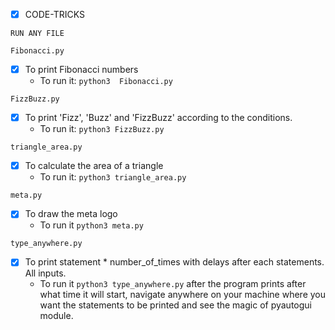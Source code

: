 + [x] CODE-TRICKS

`RUN ANY FILE`

`Fibonacci.py`
+ [x] To print Fibonacci numbers
  + To run it: `python3  Fibonacci.py`

`FizzBuzz.py`
+ [x] To print 'Fizz', 'Buzz' and 'FizzBuzz' according to the conditions.
  + To run it: `python3 FizzBuzz.py`

`triangle_area.py`
+ [x] To calculate the area of a triangle
  + To run it: `python3 triangle_area.py`

`meta.py`
+ [x] To draw the meta logo
  + To run it `python3 meta.py`

`type_anywhere.py`
+ [x] To print statement * number_of_times with delays after each statements. All inputs.
  + To run it `python3 type_anywhere.py` after the program prints after what time it will start, navigate anywhere on your machine where you want the statements to be printed and see the magic of pyautogui module.
